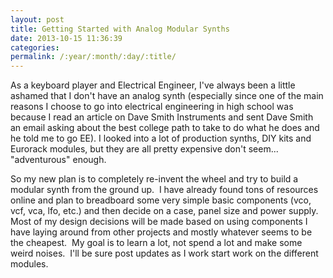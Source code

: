 ```yaml
---
layout: post
title: Getting Started with Analog Modular Synths
date: 2013-10-15 11:36:39
categories: 
permalink: /:year/:month/:day/:title/
---
```

<p>As a keyboard player and Electrical Engineer, I've always been a little ashamed that I don't have an analog synth (especially since one of the main reasons I choose to go into electrical engineering in high school was because I read an article on Dave Smith Instruments and sent Dave Smith an email asking about the best college path to take to do what he does and he told me to go EE). I looked into a lot of production synths, DIY kits and Eurorack modules, but they are all pretty expensive don't seem... "adventurous" enough.</p>
<p>So my new plan is to completely re-invent the wheel and try to build a modular synth from the ground up. &nbsp;I have already found tons of resources online and plan to breadboard some very simple basic components (vco, vcf, vca, lfo, etc.) and then decide on a case, panel size and power supply. Most of my design decisions will be made based on using components I have laying around from other projects and mostly whatever seems to be the cheapest. &nbsp;My goal is to learn a lot, not spend a lot and make some weird noises. &nbsp;I'll be sure post updates as I work start work on the different modules.</p>